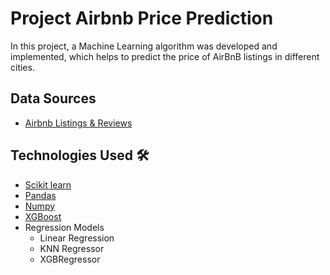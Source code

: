 # Project Airbnb Price Prediction

In this project, a Machine Learning algorithm was developed and implemented, which helps to predict the price of AirBnB listings in different cities.

## Data Sources

- [Airbnb Listings & Reviews](https://www.kaggle.com/mysarahmadbhat/airbnb-listings-reviews)

## Technologies Used 🛠️

- [Scikit learn](http://scikit-learn.org/stable)
- [Pandas](http://pandas.pydata.org/)
- [Numpy](http://www.numpy.org/)
- [XGBoost](https://xgboost.readthedocs.io/en/latest/)
- Regression Models
	+ Linear Regression
	+ KNN Regressor
	+ XGBRegressor
